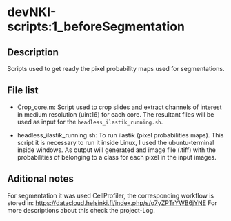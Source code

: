 # devNKI-scripts:1\_beforeSegmentation

## Description

Scripts used to get ready the pixel probability maps used for segmentations.

## File list

- Crop\_core.m: Script used to crop slides and extract channels of interest in medium resolution (uint16) for each core. The resultant files will be used as input for the `headless_ilastik_running.sh`.


- headless\_ilastik\_running.sh: To run ilastik (pixel probabilities maps). This script it is necessary to run it inside Linux, I used the ubuntu-terminal inside windows. As output will generated and image file (.tiff) with the probabilities of belonging to a class for each pixel in the input images.

## Aditional notes

For segmentation it was used CellProfiler, the corresponding workflow is stored in: https://datacloud.helsinki.fi/index.php/s/o7yZPTrYWB6jYNE
For more descriptions about this check the project-Log.

